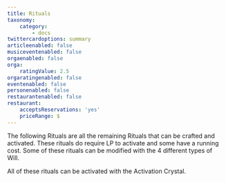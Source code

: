 ```yaml
---
title: Rituals
taxonomy:
    category:
        - docs
twittercardoptions: summary
articleenabled: false
musiceventenabled: false
orgaenabled: false
orga:
    ratingValue: 2.5
orgaratingenabled: false
eventenabled: false
personenabled: false
restaurantenabled: false
restaurant:
    acceptsReservations: 'yes'
    priceRange: $
---
```


The following Rituals are all the remaining Rituals that can be crafted and activated. These rituals do require LP to activate and some have a running cost. Some of these rituals can be modified with the 4 different types of Will.

All of these rituals can be activated with the Activation Crystal.